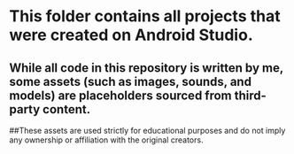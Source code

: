 # This folder contains all projects that were created on Android Studio.

## While all code in this repository is written by me, some assets (such as images, sounds, and models) are placeholders sourced from third-party content. 

##These assets are used strictly for educational purposes and do not imply any ownership or affiliation with the original creators.
